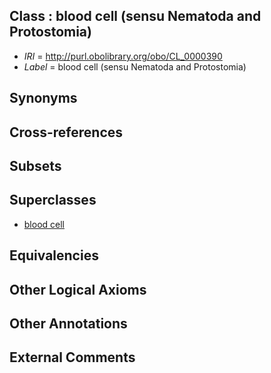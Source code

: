 
## Class : blood cell (sensu Nematoda and Protostomia)

 * *IRI* = http://purl.obolibrary.org/obo/CL_0000390
 * *Label* = blood cell (sensu Nematoda and Protostomia)

## Synonyms


## Cross-references


## Subsets


## Superclasses

 * [blood cell](../../CL/81/CL_0000081.md)

## Equivalencies


## Other Logical Axioms


## Other Annotations


## External Comments

